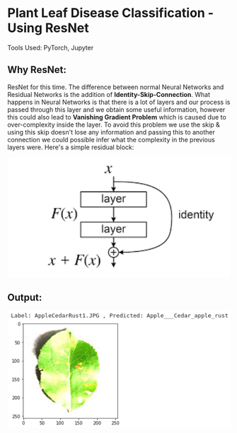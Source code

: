 # Plant Leaf Disease Classification - Using ResNet

Tools Used: PyTorch, Jupyter 

## Why ResNet:

ResNet for this time. The difference between normal Neural Networks and Residual Networks is the addition of **Identity-Skip-Connection**. What happens in Neural Networks is that there is a lot of layers and our process is passed through this layer and we obtain some useful information, however this could also lead to **Vanishing Gradient Problem** which is caused due to over-complexity inside the layer. To avoid this problem we use the skip & using this skip doesn't lose any information and passing this to another connection we could possible infer what the complexity in the previous layers were. Here's a simple residual block:

<p> <img src="https://github.com/sanj33krsna/AI-ML-Stuff/blob/main/Plant_Leaf_Disease/ResNet.png" width="600"> </p>

## Output:

<p> <img src="https://github.com/sanj33krsna/AI-ML-Stuff/blob/main/Plant_Leaf_Disease/Screenshot%20from%202023-06-17%2021-11-06.png" width="600"> </p>
